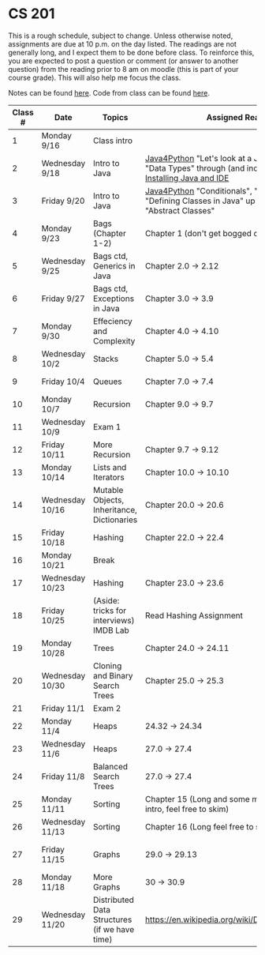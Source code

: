 # CS 201

This is a rough schedule, subject to change. Unless otherwise noted, assignments are due at 10 p.m. on the day listed. The readings are not generally long, and I expect them to be done before class. To reinforce this, you are expected to post a question or comment (or answer to another question) from the reading prior to 8 am on moodle (this is part of your course grade). This will also help me focus the class.

Notes can be found [here](https://github.com/svtuck/svtuck.github.io/tree/master/CS201/notes). Code from class can be found [here](https://github.com/svtuck/cs201/tree/master/src).

| Class # 	| Date           	| Topics             	| Assigned Reading                                                                                                                                                                                                                                           	| Assignment Due at 10 p.m. 	|
|---------	|----------------	|--------------------	|------------------------------------------------------------------------------------------------------------------------------------------------------------------------------------------------------------------------------------------------------------	|---------------------------	|
| 1 | Monday 9/16 | Class intro 	| | |
| 2 | Wednesday 9/18 	| Intro to Java| [Java4Python](https://runestone.academy/runestone/books/published/java4python/index.html)  "Let's look at a Java Program" and "Data Types" through (and including) "String" - [Installing Java and IDE](java) | 	|
| 3 | Friday 9/20| Intro to Java  | [Java4Python](https://runestone.academy/runestone/books/published/java4python/index.html)  "Conditionals", "Loops and iteration", "Defining Classes in Java" up to (and not including) "Abstract Classes"| [Python to Java Comparison](PythonToJava) |
| 4 | Monday 9/23 | Bags (Chapter 1-2) 	|Chapter 1 (don't get bogged down in UML) -> 1.14 | [Java Lab](Assignments/Lab1/Intro) and [Pair Survey](https://forms.gle/2u6NGWebcbHdTt9x8)	|
| 5 | Wednesday 9/25 | Bags ctd, Generics in Java | Chapter 2.0 -> 2.12|  | 
| 6 | Friday 9/27 | Bags ctd, Exceptions in Java | Chapter 3.0 -> 3.9 | [Sticks parts 1 and 2](Assignments/Sticks/sticks) | 
| 7 | Monday 9/30 | Effeciency and Complexity | Chapter 4.0 -> 4.10 | [Sticks part 3](Assignments/Sticks/sticks) | 
| 8 | Wednesday 10/2 | Stacks | Chapter 5.0 -> 5.4 | [Complexity PSet](Assignements/Complexity/Complexity) | 
| 9 | Friday 10/4 | Queues | Chapter 7.0 -> 7.4 | Lisp Without Nested Parens | 
| 10 | Monday 10/7 | Recursion | Chapter 9.0 -> 9.7 | Lisp With Nested Parens | 
| 11 | Wednesday 10/9 | Exam 1 |  |  | 
| 12 | Friday 10/11 | More Recursion | Chapter 9.7 -> 9.12 |  | 
| 13 | Monday 10/14 | Lists and Iterators | Chapter 10.0 -> 10.10 |   |
| 14 | Wednesday 10/16 | Mutable Objects, Inheritance, Dictionaries | Chapter 20.0 -> 20.6 | Morse code part 1   |
| 15 | Friday 10/18 | Hashing | Chapter 22.0 -> 22.4 |  Morse Code part 2  |
| 16 | Monday 10/21 | Break |  |    |
| 17 | Wednesday 10/23 | Hashing | Chapter 23.0 -> 23.6 |  PopRandom design doc  |
| 18 | Friday 10/25 | (Aside: tricks for interviews) IMDB Lab | Read Hashing Assignment | PopRandom implementation  |
| 19 | Monday 10/28 | Trees | Chapter 24.0 -> 24.11 | IMDB Hashing Part 1   |
| 20 | Wednesday 10/30 | Cloning and Binary Search Trees | Chapter 25.0 -> 25.3 | IMDB Hashing Part 2   |
| 21 | Friday 11/1 | Exam 2 |  |   |
| 22 | Monday 11/4 | Heaps | 24.32 -> 24.34 |   |
| 23 | Wednesday 11/6 | Heaps | 27.0 -> 27.4 |  IMDB Trees Part 1 |
| 24 | Friday 11/8 | Balanced Search Trees | 27.0 -> 27.4 |  IMDB Trees Part 2 |
| 25 | Monday 11/11 | Sorting | Chapter 15 (Long and some may be familiar from intro, feel free to skim) |   |
| 26 | Wednesday 11/13 | Sorting | Chapter 16 (Long feel free to skim) |   |
| 27 | Friday 11/15 | Graphs | 29.0 -> 29.13 |  Sorting and Balanced Tree PSet |
| 28 | Monday 11/18 | More Graphs | 30 -> 30.9 |   |
| 29 | Wednesday 11/20 | Distributed Data Structures (if we have time) | https://en.wikipedia.org/wiki/Distributed_hash_table | Unit Conversions  |


